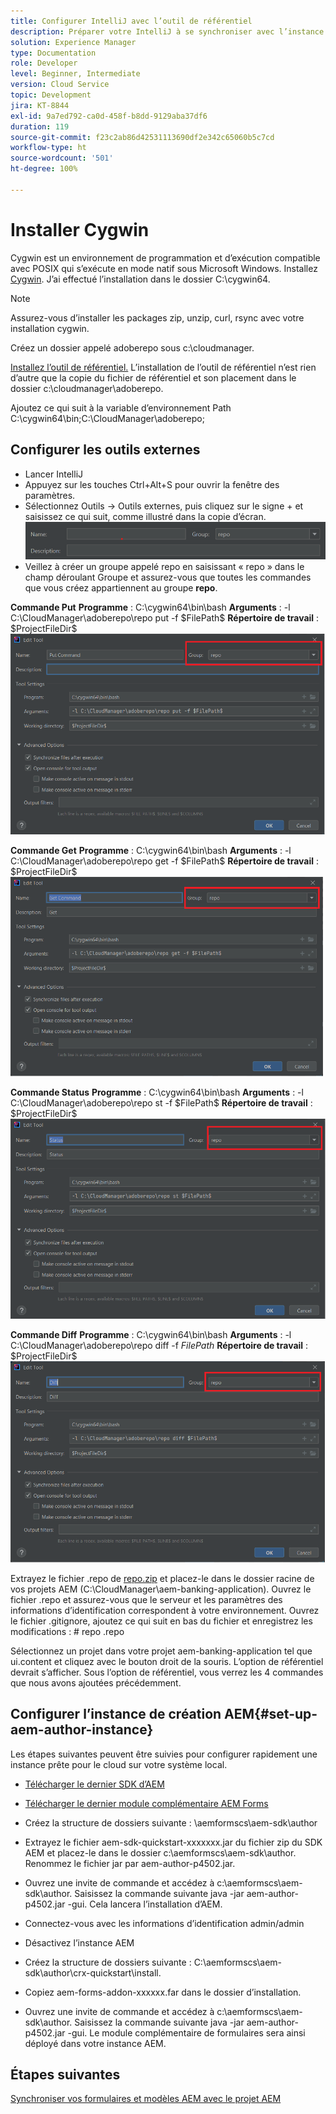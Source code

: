 ```yaml
---
title: Configurer IntelliJ avec l’outil de référentiel
description: Préparer votre IntelliJ à se synchroniser avec l’instance compatible avec le cloud AEM
solution: Experience Manager
type: Documentation
role: Developer
level: Beginner, Intermediate
version: Cloud Service
topic: Development
jira: KT-8844
exl-id: 9a7ed792-ca0d-458f-b8dd-9129aba37df6
duration: 119
source-git-commit: f23c2ab86d42531113690df2e342c65060b5c7cd
workflow-type: ht
source-wordcount: '501'
ht-degree: 100%

---
```


# Installer Cygwin


Cygwin est un environnement de programmation et d’exécution compatible avec POSIX qui s’exécute en mode natif sous Microsoft Windows.
Installez [Cygwin](https://www.cygwin.com/). J’ai effectué l’installation dans le dossier C:\cygwin64.
>[!NOTE]
> Assurez-vous d’installer les packages zip, unzip, curl, rsync avec votre installation cygwin.

Créez un dossier appelé adoberepo sous c:\cloudmanager.

[Installez l’outil de référentiel.](https://github.com/Adobe-Marketing-Cloud/tools/tree/master/repo) L’installation de l’outil de référentiel n’est rien d’autre que la copie du fichier de référentiel et son placement dans le dossier c:\cloudmanager\adoberepo.

Ajoutez ce qui suit à la variable d’environnement Path C:\cygwin64\bin;C:\CloudManager\adoberepo;

## Configurer les outils externes

* Lancer IntelliJ
* Appuyez sur les touches Ctrl+Alt+S pour ouvrir la fenêtre des paramètres.
* Sélectionnez Outils -> Outils externes, puis cliquez sur le signe + et saisissez ce qui suit, comme illustré dans la copie d’écran.
  ![rep](assets/repo.png)
* Veillez à créer un groupe appelé repo en saisissant « repo » dans le champ déroulant Groupe et assurez-vous que toutes les commandes que vous créez appartiennent au groupe **repo**.


**Commande Put**
**Programme** : C:\cygwin64\bin\bash
**Arguments** : -l C:\CloudManager\adoberepo\repo put -f \$FilePath\$
**Répertoire de travail** : \$ProjectFileDir\$
![put-command](assets/put-command.png)

**Commande Get**
**Programme** : C:\cygwin64\bin\bash
**Arguments** : -l C:\CloudManager\adoberepo\repo get -f \$FilePath\$
**Répertoire de travail** : \$ProjectFileDir\$
![get-command](assets/get-command.png)

**Commande Status**
**Programme** : C:\cygwin64\bin\bash
**Arguments** : -l C:\CloudManager\adoberepo\repo st -f \$FilePath\$
**Répertoire de travail** : \$ProjectFileDir\$
![status-command](assets/status-command.png)

**Commande Diff**
**Programme** : C:\cygwin64\bin\bash
**Arguments** : -l C:\CloudManager\adoberepo\repo diff -f $FilePath$
**Répertoire de travail** : \$ProjectFileDir\$
![diff-command](assets/diff-command.png)

Extrayez le fichier .repo de [repo.zip](assets/repo.zip) et placez-le dans le dossier racine de vos projets AEM (C:\CloudManager\aem-banking-application). Ouvrez le fichier .repo et assurez-vous que le serveur et les paramètres des informations d’identification correspondent à votre environnement.
Ouvrez le fichier .gitignore, ajoutez ce qui suit en bas du fichier et enregistrez les modifications :
\# repo
.repo

Sélectionnez un projet dans votre projet aem-banking-application tel que ui.content et cliquez avec le bouton droit de la souris. L’option de référentiel devrait s’afficher. Sous l’option de référentiel, vous verrez les 4 commandes que nous avons ajoutées précédemment.

## Configurer l’instance de création AEM{#set-up-aem-author-instance}

Les étapes suivantes peuvent être suivies pour configurer rapidement une instance prête pour le cloud sur votre système local.
* [Télécharger le dernier SDK d’AEM](https://experience.adobe.com/#/downloads/content/software-distribution/en/aemcloud.html?lang=fr)

* [Télécharger le dernier module complémentaire AEM Forms](https://experience.adobe.com/#/downloads/content/software-distribution/en/aemcloud.html?lang=fr)

* Créez la structure de dossiers suivante :
\aemformscs\aem-sdk\author

* Extrayez le fichier aem-sdk-quickstart-xxxxxxx.jar du fichier zip du SDK AEM et placez-le dans le dossier c:\aemformscs\aem-sdk\author. Renommez le fichier jar par aem-author-p4502.jar.

* Ouvrez une invite de commande et accédez à c:\aemformscs\aem-sdk\author.
Saisissez la commande suivante java -jar aem-author-p4502.jar -gui. Cela lancera l’installation d’AEM.
* Connectez-vous avec les informations d’identification admin/admin
* Désactivez l’instance AEM
* Créez la structure de dossiers suivante : C:\aemformscs\aem-sdk\author\crx-quickstart\install.
* Copiez aem-forms-addon-xxxxxx.far dans le dossier d’installation.
* Ouvrez une invite de commande et accédez à c:\aemformscs\aem-sdk\author.
Saisissez la commande suivante java -jar aem-author-p4502.jar -gui. Le module complémentaire de formulaires sera ainsi déployé dans votre instance AEM.

## Étapes suivantes

[Synchroniser vos formulaires et modèles AEM avec le projet AEM](./deploy-your-first-form.md)
